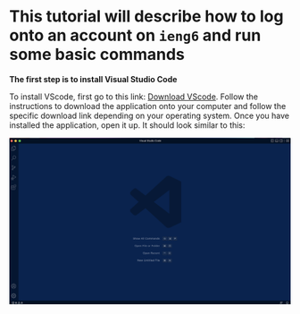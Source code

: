 # This tutorial will describe how to log onto an account on `ieng6` and run some basic commands

**The first step is to install Visual Studio Code**

To install VScode, first go to this link: [Download VScode](https://code.visualstudio.com/). Follow the instructions to download the application onto your computer and follow the specific download link depending on your operating system. Once you have installed the application, open it up. It should look similar to this:

![Image](https://raw.githubusercontent.com/sahananar/cse15l-lab-reports/main/Screen%20Shot%202023-01-12%20at%2010.29.22%20AM.png)




